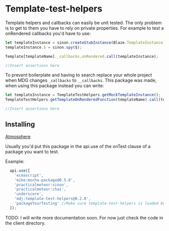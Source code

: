 Template-test-helpers
================================

Template helpers and callbacks can easily be unit tested. 
The only problem is to get to them you have to rely on private properties.
For example to test a onRendered callbacks you'd have to use:

```javascript
let templateInstance = sinon.createStubInstance(Blaze.TemplateInstance);
templateInstance.$ = sinon.spy($);

Template[templateName]._callbacks.onRendered.call(templateInstance);

//Insert assertions here
```

To prevent boilerplate and having to search replace your whole project when MDG changes ```_callbacks``` to ```__callbacks```.
This package was made, when using this package instead you can write:

```javascript
let templateInstance = TemplateTestHelpers.getMockTemplateInstance();
TemplateTestHelpers.getTemplateOnRenderedFunction(templateName).call(templateInstance);

//Insert assertions here
```

## Installing
[Atmosphere](https://atmospherejs.com/mdj/template-test-helpers)

Usually you'd put this package in the api.use of the onTest clause of a package you want to test.

Example:

```javascript
  api.use([
    'ecmascript',
    'mike:mocha-package@0.5.8',
    'practicalmeteor:sinon',
    'practicalmeteor:chai',
    'underscore',
    'mdj:template-test-helpers@0.2.0',
    'packageYourTesting' //Make sure template-test-helpers is loaded before the package containing the template you want to test
  ]);
```





TODO: I will write more documentation soon. For now just check the code in the client directory.
